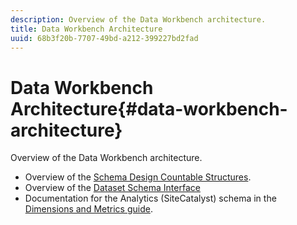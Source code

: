 ```yaml
---
description: Overview of the Data Workbench architecture.
title: Data Workbench Architecture
uuid: 68b3f20b-7707-49bd-a212-399227bd2fad
---
```


# Data Workbench Architecture{#data-workbench-architecture}

Overview of the Data Workbench architecture.

* Overview of the [Schema Design Countable Structures](../../../home/dwb-implement-overview/dwb-implement-architecture/dwb-implement-arch-countable.md#concept-9b8b9c5e0f7341699e14bb9e3be56a51). 
* Overview of the [Dataset Schema Interface](https://docs.adobe.com/content/help/en/data-workbench/using/client/admin-ui/c-dtst-sch-intrf.html) 
* Documentation for the Analytics (SiteCatalyst) schema in the [Dimensions and Metrics guide](../../assets/insight_sc_implementation.pdf).
